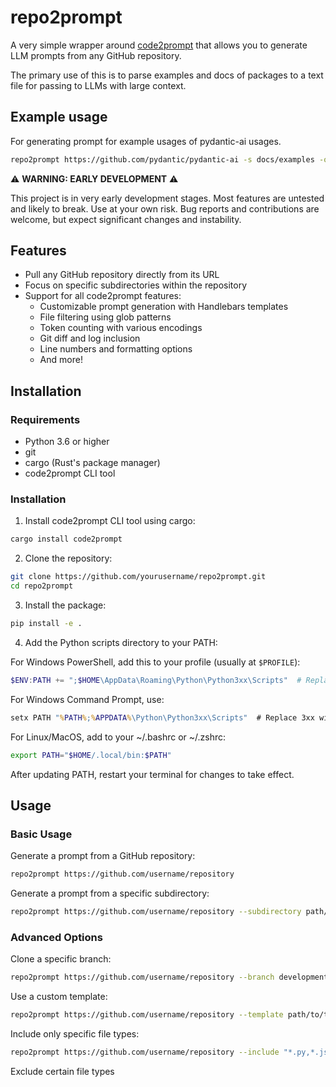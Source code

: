 # repo2prompt

A very simple wrapper around [code2prompt](https://github.com/mufeedvh/code2prompt) that allows you to generate LLM prompts from any GitHub repository.

The primary use of this is to parse examples and docs of packages to a text file for passing to LLMs with large context. 

## Example usage

For generating prompt for example usages of pydantic-ai usages. 

```bash
repo2prompt https://github.com/pydantic/pydantic-ai -s docs/examples -o pydantic-examples.txt
```

⚠️ **WARNING: EARLY DEVELOPMENT** ⚠️

This project is in very early development stages. Most features are untested and likely to break. Use at your own risk. Bug reports and contributions are welcome, but expect significant changes and instability.


## Features

- Pull any GitHub repository directly from its URL
- Focus on specific subdirectories within the repository
- Support for all code2prompt features:
  - Customizable prompt generation with Handlebars templates
  - File filtering using glob patterns
  - Token counting with various encodings
  - Git diff and log inclusion
  - Line numbers and formatting options
  - And more!

## Installation

### Requirements

- Python 3.6 or higher
- git
- cargo (Rust's package manager)
- code2prompt CLI tool

### Installation

1. Install code2prompt CLI tool using cargo:
```bash
cargo install code2prompt
```

2. Clone the repository:
```bash
git clone https://github.com/yourusername/repo2prompt.git
cd repo2prompt
```

3. Install the package:
```bash
pip install -e .
```

4. Add the Python scripts directory to your PATH:

For Windows PowerShell, add this to your profile (usually at `$PROFILE`):
```powershell
$ENV:PATH += ";$HOME\AppData\Roaming\Python\Python3xx\Scripts"  # Replace 3xx with your Python version
```

For Windows Command Prompt, use:
```cmd
setx PATH "%PATH%;%APPDATA%\Python\Python3xx\Scripts"  # Replace 3xx with your Python version
```

For Linux/MacOS, add to your ~/.bashrc or ~/.zshrc:
```bash
export PATH="$HOME/.local/bin:$PATH"
```

After updating PATH, restart your terminal for changes to take effect.

## Usage

### Basic Usage

Generate a prompt from a GitHub repository:

```bash
repo2prompt https://github.com/username/repository
```

Generate a prompt from a specific subdirectory:

```bash
repo2prompt https://github.com/username/repository --subdirectory path/to/dir
```

### Advanced Options

Clone a specific branch:

```bash
repo2prompt https://github.com/username/repository --branch development
```

Use a custom template:

```bash
repo2prompt https://github.com/username/repository --template path/to/template.hbs
```

Include only specific file types:

```bash
repo2prompt https://github.com/username/repository --include "*.py,*.js"
```

Exclude certain file types
